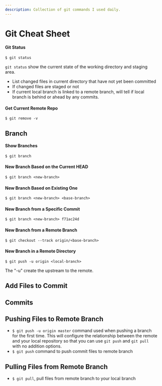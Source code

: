 ```yaml
---
description: Collection of git commands I used daily.
---
```


# Git Cheat Sheet

#### Git Status
```text
$ git status
```
`git status` show the current state of the working directory and staging area.
- List changed files in current directory that have not yet been committed
- If changed files are staged or not
- If current local branch is linked to a remote branch, will tell if local branch is behind or ahead by any commits.

#### Get Current Remote Repo
```text
$ git remove -v
```
## Branch
#### Show Branches
```text
$ git branch
```
#### New Branch Based on the Current HEAD
```text
$ git branch <new-branch>
```

#### New Branch Based on Existing One
```text
$ git branch <new-branch> <base-branch>
```
#### New Branch from a Specific Commit
```text
$ git branch <new-branch> f71ac24d
```
#### New Branch from a Remote Branch
```text
$ git checkout --track origin/<base-branch>
```
#### New Branch in a Remote Directory
```text
$ git push -u origin <local-branch>
```
The "-u" create the upstream to the remote.

## Add Files to Commit

## Commits

## Pushing Files to Remote Branch
- `$ git push -u origin master` command used when pushing a branch for the first time. This will configure the relationship between the remote and your local repository so that you can use `git push` and `git pull` with no addition options.
- `$ git push` command to push commit files to remote branch

## Pulling Files from Remote Branch
- `$ git pull`, pull files from remote branch to your local branch





 

